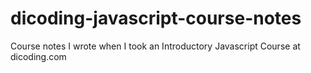# dicoding-javascript-course-notes

Course notes I wrote when I took an Introductory Javascript Course at dicoding.com
